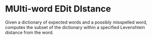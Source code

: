 # MUlti-word EDit DIstance

Given a dictionary of expected words and a possibly misspelled word,
computes the subset of the dictionary within a specified Levenshtein
distance from the word.
